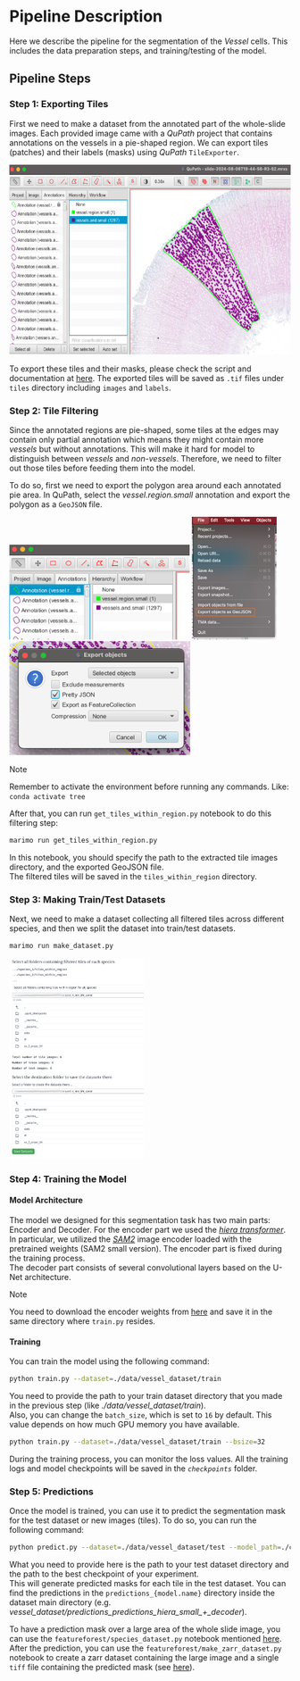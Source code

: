 # Pipeline Description
Here we describe the pipeline for the segmentation of the *Vessel* cells. This includes the data preparation steps, and training/testing of the model.

## Pipeline Steps

### Step 1: Exporting Tiles
First we need to make a dataset from the annotated part of the whole-slide images. Each provided image came with a *QuPath* project that contains annotations on the vessels in a pie-shaped region. We can export tiles (patches) and their labels (masks) using *QuPath* `TileExporter`.  

<img src="../assets/vessel/qp_annotations.png" height="340px">  

To export these tiles and their masks, please check the script and documentation at [here](../QuPath/README.md). The exported tiles will be saved as `.tif` files under `tiles` directory including `images` and `labels`.

### Step 2: Tile Filtering
Since the annotated regions are pie-shaped, some tiles at the edges may contain only partial annotation which means they might contain more *vessels* but without annotations. This will make it hard for model to distinguish between *vessels* and *non-vessels*. Therefore, we need to filter out those tiles before feeding them into the model.  

To do so, first we need to export the polygon area around each annotated pie area. In QuPath, select the *vessel.region.small* annotation and export the polygon as a `GeoJSON` file.

<img src="../assets/vessel/qp_ex_geo_1.png" height="170px">

<img src="../assets/vessel/qp_ex_geo_2.png" height="220px">

<img src="../assets/vessel/qp_ex_geo_3.png" height="204px">

<br>

> [!NOTE] 
> Remember to activate the environment before running any commands.
> Like: `conda activate tree`

After that, you can run `get_tiles_within_region.py` notebook to do this filtering step:
```bash
marimo run get_tiles_within_region.py
```
In this notebook, you should specify the path to the extracted tile images directory, and the exported GeoJSON file.  
The filtered tiles will be saved in the `tiles_within_region` directory.

### Step 3: Making Train/Test Datasets
Next, we need to make a dataset collecting all filtered tiles across different species, and then we split the dataset into train/test datasets.
```bash
marimo run make_dataset.py
```

<img src="../assets/vessel/make_ds.png" height="360px">


### Step 4: Training the Model
#### Model Architecture
The model we designed for this segmentation task has two main parts: Encoder and Decoder. For the encoder part we used the [*hiera transformer*](https://github.com/facebookresearch/hiera). In particular, we utilized the [*SAM2*](https://github.com/facebookresearch/sam2) image encoder loaded with the pretrained weights (SAM2 small version). The encoder part is fixed during the training process.  
The decoder part consists of several convolutional layers based on the U-Net architecture.  

> [!NOTE]
> You need to download the encoder weights from [here](https://drive.google.com/file/d/1iXzxcxCmeIKcuMB-_4mxxEPGdXAU4bPI/view?usp=sharing) and save it in the same directory where `train.py` resides.

#### Training
You can train the model using the following command:
```bash
python train.py --dataset=./data/vessel_dataset/train
```
You need to provide the path to your train dataset directory that you made in the previous step (like *./data/vessel_dataset/train*).  
Also, you can change the `batch_size`, which is set to `16` by default. This value depends on how much GPU memory you have available. 
```bash
python train.py --dataset=./data/vessel_dataset/train --bsize=32
```
During the training process, you can monitor the loss values. All the training logs and model checkpoints will be saved in the *`checkpoints`* folder.  


### Step 5: Predictions
Once the model is trained, you can use it to predict the segmentation mask for the test dataset or new images (tiles). To do so, you can run the following command:
```bash
python predict.py --dataset=./data/vessel_dataset/test --model_path=./checkpoints/<your_experiment_folder>/model_best.pth
```
What you need to provide here is the path to your test dataset directory and the path to the best checkpoint of your experiment.  
This will generate predicted masks for each tile in the test dataset. You can find the predictions in the `predictions_{model.name}` directory inside the dataset main directory (e.g. *vessel_dataset/predictions_predictions_hiera_small_+_decoder*).  

To have a prediction mask over a large area of the whole slide image, you can use the `featureforest/species_dataset.py` notebook mentioned [here](../featureforest/README.md#step-1-data-preparation). After the prediction, you can use the `featureforest/make_zarr_dataset.py` notebook to create a zarr dataset containing the large image and a single `tiff` file containing the predicted mask (see [here](../featureforest/README.md#step-5-make-zarr-dataset)).  

